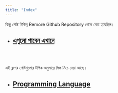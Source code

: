 ```yaml
---
title: "Index"
---
```


কিছু পোষ্ট বিভিন্ন Remore Github Repository থেকে নেয়া হয়েছিল।

-   ## [এগুলো পাবেন এখানে](./remote)

<br/>
<br/>

এই ব্লগের পোষ্টগুলোর টপিক অনুসারে লিঙ্ক নিচে দেয়া আছে।

<!-- নিচের Index গুলো Alphabetic Order এ রাখা আছে। নতুন Index এড করার সময়ও এটা ঠিক রাখতে হবে। প্রত্যেক Index এর শুরুতে '- ## ' দিতে হবে Bulleted list আর h2 tag রাখার জন্য। -->

-   ## [Programming Language](./programming_language/index)
